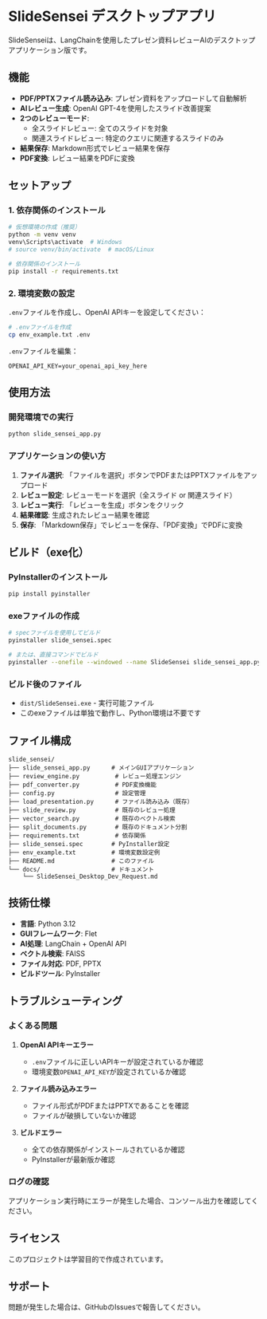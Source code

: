 # SlideSensei デスクトップアプリ

SlideSenseiは、LangChainを使用したプレゼン資料レビューAIのデスクトップアプリケーション版です。

## 機能

- **PDF/PPTXファイル読み込み**: プレゼン資料をアップロードして自動解析
- **AIレビュー生成**: OpenAI GPT-4を使用したスライド改善提案
- **2つのレビューモード**:
  - 全スライドレビュー: 全てのスライドを対象
  - 関連スライドレビュー: 特定のクエリに関連するスライドのみ
- **結果保存**: Markdown形式でレビュー結果を保存
- **PDF変換**: レビュー結果をPDFに変換

## セットアップ

### 1. 依存関係のインストール

```bash
# 仮想環境の作成（推奨）
python -m venv venv
venv\Scripts\activate  # Windows
# source venv/bin/activate  # macOS/Linux

# 依存関係のインストール
pip install -r requirements.txt
```

### 2. 環境変数の設定

`.env`ファイルを作成し、OpenAI APIキーを設定してください：

```bash
# .envファイルを作成
cp env_example.txt .env
```

`.env`ファイルを編集：
```
OPENAI_API_KEY=your_openai_api_key_here
```

## 使用方法

### 開発環境での実行

```bash
python slide_sensei_app.py
```

### アプリケーションの使い方

1. **ファイル選択**: 「ファイルを選択」ボタンでPDFまたはPPTXファイルをアップロード
2. **レビュー設定**: レビューモードを選択（全スライド or 関連スライド）
3. **レビュー実行**: 「レビューを生成」ボタンをクリック
4. **結果確認**: 生成されたレビュー結果を確認
5. **保存**: 「Markdown保存」でレビューを保存、「PDF変換」でPDFに変換

## ビルド（exe化）

### PyInstallerのインストール

```bash
pip install pyinstaller
```

### exeファイルの作成

```bash
# specファイルを使用してビルド
pyinstaller slide_sensei.spec

# または、直接コマンドでビルド
pyinstaller --onefile --windowed --name SlideSensei slide_sensei_app.py
```

### ビルド後のファイル

- `dist/SlideSensei.exe` - 実行可能ファイル
- このexeファイルは単独で動作し、Python環境は不要です

## ファイル構成

```
slide_sensei/
├── slide_sensei_app.py      # メインGUIアプリケーション
├── review_engine.py          # レビュー処理エンジン
├── pdf_converter.py          # PDF変換機能
├── config.py                 # 設定管理
├── load_presentation.py      # ファイル読み込み（既存）
├── slide_review.py           # 既存のレビュー処理
├── vector_search.py          # 既存のベクトル検索
├── split_documents.py        # 既存のドキュメント分割
├── requirements.txt          # 依存関係
├── slide_sensei.spec        # PyInstaller設定
├── env_example.txt          # 環境変数設定例
├── README.md                # このファイル
└── docs/                    # ドキュメント
    └── SlideSensei_Desktop_Dev_Request.md
```

## 技術仕様

- **言語**: Python 3.12
- **GUIフレームワーク**: Flet
- **AI処理**: LangChain + OpenAI API
- **ベクトル検索**: FAISS
- **ファイル対応**: PDF, PPTX
- **ビルドツール**: PyInstaller

## トラブルシューティング

### よくある問題

1. **OpenAI APIキーエラー**
   - `.env`ファイルに正しいAPIキーが設定されているか確認
   - 環境変数`OPENAI_API_KEY`が設定されているか確認

2. **ファイル読み込みエラー**
   - ファイル形式がPDFまたはPPTXであることを確認
   - ファイルが破損していないか確認

3. **ビルドエラー**
   - 全ての依存関係がインストールされているか確認
   - PyInstallerが最新版か確認

### ログの確認

アプリケーション実行時にエラーが発生した場合、コンソール出力を確認してください。

## ライセンス

このプロジェクトは学習目的で作成されています。

## サポート

問題が発生した場合は、GitHubのIssuesで報告してください。
